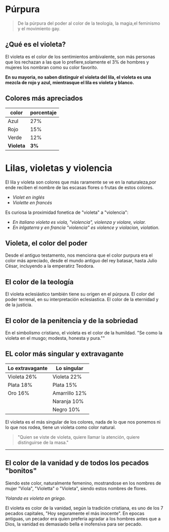# Púrpura

> De la púrpura del poder al color de la teología, la magia,el feminismo y el movimiento gay.

## ¿Qué es el violeta?


El violeta es el color de los sentimientos ambivalente, son más personas que los rechazan a las que lo prefiere,solamente el 3% de hombres y mujeres los nombran como su color favorito. 

**En su mayoria, no saben distinguir el violeta del lila, el violeta es una mezcla de rojo y azul, mientrasque el lila es violeta y blanco.**
## Colores más apreciados
| color | porcentaje |
|-----|-----|
| Azul | 27% |
| Rojo | 15% |
| Verde | 12% |
| **Violeta** | **3%** |

# Lilas, violetas y violencia

El lila y violeta son colores que más raramente se ve en la naturaleza,por ende reciben el nombre de las escasas flores o frutas de estos colores.
- *Violet en inglés*
- *Violette en francés*

Es curiosa la proximidad fonetica de "violeta" a "violencia":
- *En italiano violeta es viola, "violencia", violenza y violare, violar.*
- *En inlgaterra y en francia "violencia" es violence y violacion, violation.*
## Violeta, el color del poder

Desde el antiguo testamento, nos menciona que el color purpura era el color más apreciado, desde el mundo antiguo del rey batasar, hasta Julio César, incluyendo a la emperatirz Teodora.
## El color de la teología

El violeta eclesiástico también tiene su origen en el púrpura. El color del poder terrenal, en su interpretación eclesiastica. El color de la eternidad y de la justicia.
## El color de la penitencia y de la sobriedad

En el simbolismo cristiano, el violeta es el color de la humildad.
"Se como la violeta en el musgo; modesta, honesta y pura.""

## EL color más singular y extravagante
| Lo extravagante | Lo singular |
|-----|-----|
| Violeta 26% | Violeta 22% |
| Plata 18% | Plata 15% |
| Oro 16% | Amarrillo 12% |
|  | Naranja 10% |
|  | Negro 10% |

El violeta es el más singular de los colores, nada de lo que nos
ponemos ni lo que nos rodea, tiene un violeta como color natural.
> "Quien se viste de violeta, quiere llamar la atención, quiere distinguirse
de la masa."
- - - 
## El color de la vanidad y de todos los pecados "bonitos"

Siendo este color, naturalmente femenino, mostrandose en los nombres de mujer "Viola", "Violetta" o "Violeta", siendo estos nombres de flores.

*Yolanda es violeta en griego.*

El violeta es color de la vanidad, según la tradición cristiana, es uno de los 7 pecados capitales, "Hoy seguramente el más inocente". En epocas antiguas, un pecador era quien preferia agradar a los hombres antes que a Dios, la vanidad es demasiado bella e inofensiva para ser pecado.